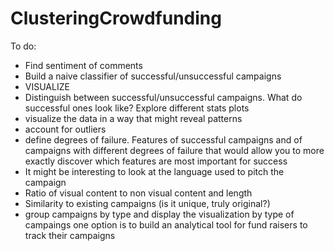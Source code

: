 ClusteringCrowdfunding
======================

To do:
* Find sentiment of comments
* Build a naive classifier of successful/unsuccessful campaigns
* VISUALIZE
* Distinguish between successful/unsuccessful campaigns. What do successful ones look like? Explore different stats plots
* visualize the data in a way that might reveal patterns
* account for outliers
* define degrees of failure. Features of successful campaigns and of campaigns with different degrees of failure that would allow you to more exactly discover which features are most important for success
* It might be interesting to look at the language used to pitch the campaign
* Ratio of visual content to non visual content and length
* Similarity to existing campaigns (is it unique, truly original?)
* group campaigns by type and display the visualization by type of campaings
 one option is to build an analytical tool for fund raisers to track their campaigns
